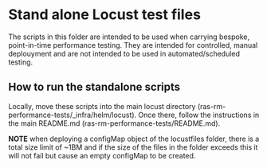 # Stand alone Locust test files

The scripts in this folder are intended to be used when carrying bespoke, point-in-time performance testing. They are intended for controlled, manual deplouyment and are not intended to be used in automated/scheduled testing.

## How to run the standalone scripts

Locally, move these scripts into the main locust directory (ras-rm-performance-tests/_infra/helm/locust). Once there, follow the instructions in the main README.md (ras-rm-performance-tests/README.md).

**NOTE** when deploying a configMap object of the locustfiles folder, there is a total size limit of ~1BM and if the size of the files in the folder exceeds this it will not fail but cause an empty configMap to be created.
